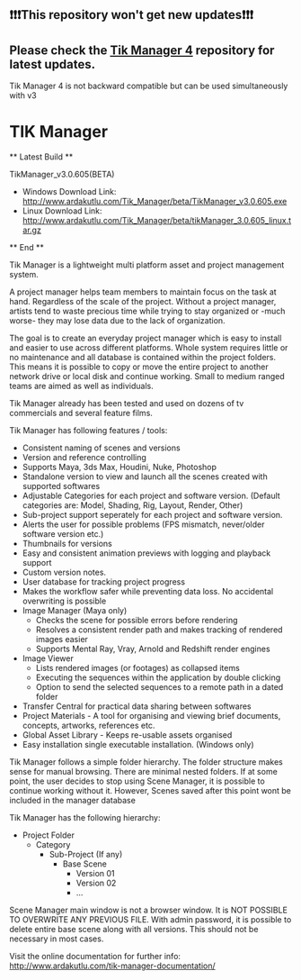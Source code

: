 ## :exclamation::exclamation::exclamation:This repository won't get new updates:exclamation::exclamation::exclamation:
 
## **Please check the [Tik Manager 4](https://github.com/masqu3rad3/tik_manager4) repository for latest updates.**

Tik Manager 4 is not backward compatible but can be used simultaneously with v3

# TIK Manager

** Latest Build **

TikManager_v3.0.605(BETA)
* Windows Download Link:
http://www.ardakutlu.com/Tik_Manager/beta/TikManager_v3.0.605.exe
* Linux Download Link:
http://www.ardakutlu.com/Tik_Manager/beta/tikManager_3.0.605_linux.tar.gz

** End **

Tik Manager is a lightweight multi platform asset and project management system.

A project manager helps team members to maintain focus on the task at hand.
Regardless of the scale of the project. Without a project manager, artists tend to waste 
precious time while trying to stay organized or -much worse- they may lose data due to the lack of organization.

The goal is to create an everyday project manager which is easy to install and easier to use across different platforms.
Whole system requires little or no maintenance and all database is contained within the project folders. This means it is possible to copy or move the entire project
to another network drive or local disk and continue working.
Small to medium ranged teams are aimed as well as individuals.

Tik Manager already has been tested and used on dozens of tv commercials and several feature films.

Tik Manager has following features / tools:
* Consistent naming of scenes and versions
* Version and reference controlling
* Supports Maya, 3ds Max, Houdini, Nuke, Photoshop
* Standalone version to view and launch all the scenes created with supported softwares
* Adjustable Categories for each project and software version. (Default categories are: Model, Shading, Rig, Layout, Render, Other)
* Sub-project support seperately for each project and software version. 
* Alerts the user for possible problems (FPS mismatch, never/older software version etc.)
* Thumbnails for versions
* Easy and consistent animation previews with logging and playback support
* Custom version notes.
* User database for tracking project progress
* Makes the workflow safer while preventing data loss. No accidental overwriting is possible
* Image Manager (Maya only)
    * Checks the scene for possible errors before rendering
    * Resolves a consistent render path and makes tracking of rendered images easier
    * Supports Mental Ray, Vray, Arnold and Redshift render engines
* Image Viewer
    * Lists rendered images (or footages) as collapsed items
    * Executing the sequences within the application by double clicking
    * Option to send the selected sequences to a remote path in a dated folder
* Transfer Central for practical data sharing between softwares
* Project Materials - A tool for organising and viewing brief documents, concepts, artworks, references etc.
* Global Asset Library - Keeps re-usable assets organised
* Easy installation single executable installation. (Windows only)

Tik Manager follows a simple folder hierarchy. 
The folder structure makes sense for manual browsing. There are minimal nested folders. If at some
point, the user decides to stop using Scene Manager, it is possible to continue working without it.
However, Scenes saved after this point wont be included in the manager database

Tik Manager has the following hierarchy:
* Project Folder
    * Category
        * Sub-Project (If any)
            * Base Scene
                * Version 01
                * Version 02
                * ...
                
Scene Manager main window is not a browser window. It is NOT POSSIBLE TO OVERWRITE ANY PREVIOUS FILE.
With admin password, it is possible to delete entire base scene along with all versions. This should not be necessary in most cases.

Visit the online documentation for further info:
http://www.ardakutlu.com/tik-manager-documentation/
